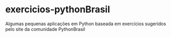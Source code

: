 # exercicios-pythonBrasil
Algumas pequenas aplicações em Python baseada em exercícios sugeridos pelo site da comunidade PythonBrasil

